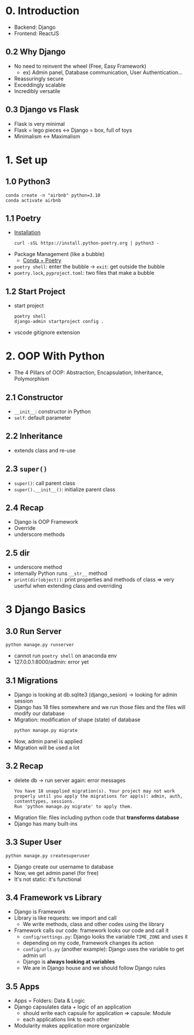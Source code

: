 # 0. Introduction
* Backend: Django
* Frontend: ReactJS

## 0.2 Why Django
* No need to reinvent the wheel (Free, Easy Framework)
    * ex) Admin panel, Database communication, User Authentication...
* Reassuringly secure
* Exceddingly scalable
* Incredibly versatile

## 0.3 Django vs Flask
* Flask is very minimal
* Flask = lego pieces <-> Django = box, full of toys
* Minimalism <-> Maximalism

# 1. Set up
## 1.0 Python3
```
conda create -n "airbnb" python=3.10
conda activate airbnb
```
## 1.1 Poetry
* [Installation](https://python-poetry.org/docs/#installation)
    ```
    curl -sSL https://install.python-poetry.org | python3 -
    ```
* Package Management (like a bubble)
    * [Conda + Poetry](https://stackoverflow.com/questions/70851048/does-it-make-sense-to-use-conda-poetry)
* `poetry shell`: enter the bubble -> `exit`: get outside the bubble
* `poetry.lock`, `pyproject.toml`: two files that make a bubble

## 1.2 Start Project
* start project
    ```
    poetry shell
    django-admin startproject config .
    ```
* vscode gitignore extension

# 2. OOP With Python
* The 4 Pillars of OOP: Abstraction, Encapsulation, Inheritance, Polymorphism

## 2.1 Constructor
* `__init__`: constructor in Python
* `self`: default parameter

## 2.2 Inheritance
* extends class and re-use

## 2.3 `super()`
* `super()`: call parent class
* `super().__init__()`: initialize parent class

## 2.4 Recap
* Django is OOP Framework
* Override
* underscore methods

## 2.5 dir
* underscore method
* internally Python runs `__str__` method
* `print(dir(object))`: print properties and methods of class => very userful when extending class and overriding

# 3 Django Basics
## 3.0 Run Server
```
python manage.py runserver
```
* cannot run `poetry shell` on anaconda env
* 127.0.0.1:8000/admin: error yet

## 3.1 Migrations
* Django is looking at db.sqlite3 (django_sesion) -> looking for admin session
* Django has 18 files somewhere and we run those files and the files will modify our database
* Migration: modification of shape (state) of database
    ```
    python manage.py migrate
    ```
* Now, admin panel is applied
* Migration will be used a lot

## 3.2 Recap
* delete db -> run server again: error messages
    ```
    You have 18 unapplied migration(s). Your project may not work properly until you apply the migrations for app(s): admin, auth, contenttypes, sessions.
    Run 'python manage.py migrate' to apply them.
    ```
* Migration file: files including python code that **transforms database**
* Django has many built-ins

## 3.3 Super User
```
python manage.py createsuperuser
```
* Django create our username to database
* Now, we get admin panel (for free)
* It's not static: it's functional

## 3.4 Framework vs Library
* Django is Framework
* Library is like requests: we import and call
    * We write methods, class and other codes using the library
* Framework calls our code: framework looks our code and call it
    * `config/settings.py`: Django looks the variable `TIME_ZONE` and uses it
    * depending on my code, framework changes its action
    * `config/urls.py` (another example): Django uses the variable to get admin url
    * Django is **always looking at variables**
    * We are in Django house and we should follow Django rules

## 3.5 Apps
* Apps = Folders: Data & Logic
* Django capsulates data + logic of an application
    * should write each capsule for application => capsule: Module
    * each applications link to each other
* Modularity makes application more organizable